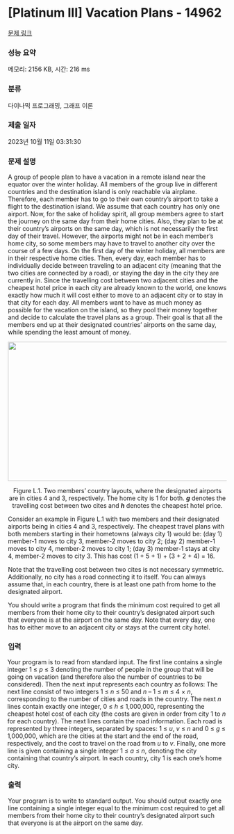 # [Platinum III] Vacation Plans - 14962 

[문제 링크](https://www.acmicpc.net/problem/14962) 

### 성능 요약

메모리: 2156 KB, 시간: 216 ms

### 분류

다이나믹 프로그래밍, 그래프 이론

### 제출 일자

2023년 10월 11일 03:31:30

### 문제 설명

<p>A group of people plan to have a vacation in a remote island near the equator over the winter holiday. All members of the group live in different countries and the destination island is only reachable via airplane. Therefore, each member has to go to their own country’s airport to take a flight to the destination island. We assume that each country has only one airport. Now, for the sake of holiday spirit, all group members agree to start the journey on the same day from their home cities. Also, they plan to be at their country’s airports on the same day, which is not necessarily the first day of their travel. However, the airports might not be in each member’s home city, so some members may have to travel to another city over the course of a few days. On the first day of the winter holiday, all members are in their respective home cities. Then, every day, each member has to individually decide between traveling to an adjacent city (meaning that the two cities are connected by a road), or staying the day in the city they are currently in. Since the travelling cost between two adjacent cities and the cheapest hotel price in each city are already known to the world, one knows exactly how much it will cost either to move to an adjacent city or to stay in that city for each day. All members want to have as much money as possible for the vacation on the island, so they pool their money together and decide to calculate the travel plans as a group. Their goal is that all the members end up at their designated countries’ airports on the same day, while spending the least amount of money.</p>

<p style="text-align:center"><img alt="" src="" style="height:320px; width:758px"></p>

<p style="text-align:center">Figure L.1. Two members’ country layouts, where the designated airports are in cities 4 and 3, respectively. The home city is 1 for both. <strong><em>g</em></strong> denotes the travelling cost between two cites and <strong><em>h</em></strong> denotes the cheapest hotel price.</p>

<p>Consider an example in Figure L.1 with two members and their designated airports being in cities 4 and 3, respectively. The cheapest travel plans with both members starting in their hometowns (always city 1) would be: (day 1) member-1 moves to city 3, member-2 moves to city 2; (day 2) member-1 moves to city 4, member-2 moves to city 1; (day 3) member-1 stays at city 4, member-2 moves to city 3. This has cost (1 + 5 + 1) + (3 + 2 + 4) = 16.</p>

<p>Note that the travelling cost between two cites is not necessary symmetric. Additionally, no city has a road connecting it to itself. You can always assume that, in each country, there is at least one path from home to the designated airport.</p>

<p>You should write a program that finds the minimum cost required to get all members from their home city to their country’s designated airport such that everyone is at the airport on the same day. Note that every day, one has to either move to an adjacent city or stays at the current city hotel.</p>

### 입력 

 <p style="margin-left:-1.0pt">Your program is to read from standard input. The first line contains a single integer 1 ≤ <em>p</em> ≤ 3 denoting the number of people in the group that will be going on vacation (and therefore also the number of countries to be considered). Then the next input represents each country as follows: The next line consist of two integers 1 ≤ <em>n</em> ≤ 50 and <em>n</em> – 1 ≤ <em>m</em> ≤ 4 × <em>n</em>, corresponding to the number of cities and roads in the country. The next <em>n</em> lines contain exactly one integer, 0 ≤ <em>h</em> ≤ 1,000,000, representing the cheapest hotel cost of each city (the costs are given in order from city 1 to <em>n</em> for each country). The next   lines contain the road information. Each road is represented by three integers, separated by spaces: 1 ≤ <em>u</em>, <em>v</em> ≤ <em>n</em> and 0 ≤ <em>g</em> ≤ 1,000,000, which are the cities at the start and the end of the road, respectively, and the cost to travel on the road from <em>u</em> to <em>v</em>. Finally, one more line is given containing a single integer 1 ≤ <em>a</em> ≤ <em>n</em>, denoting the city containing that country’s airport. In each country, city 1 is each one’s home city.</p>

### 출력 

 <p>Your program is to write to standard output. You should output exactly one line containing a single integer equal to the minimum cost required to get all members from their home city to their country’s designated airport such that everyone is at the airport on the same day.</p>

